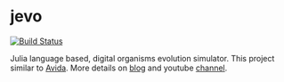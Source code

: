 # jevo
[![Build Status](https://travis-ci.org/tmptrash/jevo.svg?branch=master)](https://travis-ci.org/tmptrash/jevo)

Julia language based, digital organisms evolution simulator. This project similar to [Avida](https://en.wikipedia.org/wiki/Avida). More details on [blog](https://jevosite.wordpress.com) and youtube [channel](https://www.youtube.com/playlist?list=PL1NiKjXMaBimPuybPIXkVuO1MYy53XcdW).
